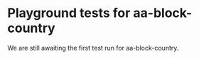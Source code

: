 # Playground tests for aa-block-country
We are still awaiting the first test run for aa-block-country.
